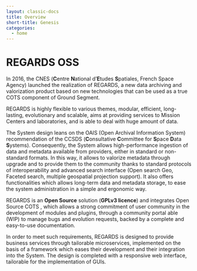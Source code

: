 ```yaml
---
layout: classic-docs
title: Overview
short-title: Genesis
categories:
  - home
---
```

# REGARDS OSS

In 2016, the CNES (**C**entre **N**ational d’**E**tudes **S**patiales, French Space Agency) launched the realization of REGARDS, a new data archiving and valorization product based on new technologies that can be used as a true COTS component of Ground Segment.

REGARDS is highly flexible to various themes, modular, efficient, long-lasting, evolutionary and scalable, aims at providing services to Mission Centers and laboratories, and is able to deal with huge amount of data.

The System design leans on the OAIS (Open Archival Information System) recommendation of the CCSDS (**C**onsultative **C**ommittee for **S**pace **D**ata **S**ystems). Consequently, the System allows high-performance ingestion of data and metadata available from providers, either in standard or non-standard formats. In this way, it allows to valorize metadata through upgrade and to provide them to the community thanks to standard protocols of interoperability and advanced search interface (Open search Geo, Faceted search, multiple geospatial projection support). It also offers functionalities which allows long-term data and metadata storage, to ease the system administration in a simple and ergonomic way.

REGARDS is an **Open Source** solution (**GPLv3 licence**) and integrates Open Source COTS , which allows a strong commitment of user community in the development of modules and plugins, through a community portal able (WIP) to manage bugs and evolution requests, backed by a complete and easy-to-use documentation.

In order to meet such requirements, REGARDS is designed to provide business services through tailorable microservices, implemented on the basis of a framework which eases their development and their integration into the System. The design is completed with a responsive web interface, tailorable for the implementation of GUIs.